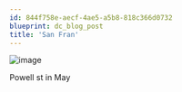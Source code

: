 ```yaml
---
id: 844f758e-aecf-4ae5-a5b8-818c366d0732
blueprint: dc_blog_post
title: 'San Fran'
---
```

<img style="display:block;margin-right:auto;margin-left:auto;" alt="image" src="/images/dc_blog_posts/2011/10/wpid-2816438928118957865.jpg" />

<p>Powell st in May</p>